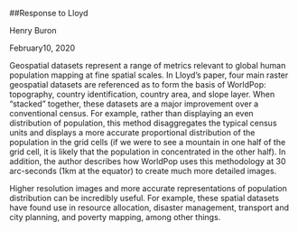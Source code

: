 ##Response to Lloyd

Henry Buron

February10, 2020

Geospatial datasets represent a range of metrics relevant to global human population mapping at fine spatial scales. In Lloyd’s paper, four main raster geospatial datasets are referenced as to form the basis of WorldPop: topography, country identification, country area, and slope layer. When “stacked” together, these datasets are a major improvement over a conventional census. For example, rather than displaying an even distribution of population, this method disaggregates the typical census units and displays a more accurate proportional distribution of the population in the grid cells (if we were to see a mountain in one half of the grid cell, it is likely that the population in concentrated in the other half). In addition, the author describes how WorldPop uses this methodology at 30 arc-seconds (1km at the equator) to create much more detailed images. 

Higher resolution images and more accurate representations of population distribution can be incredibly useful. For example, these spatial datasets have found use in resource allocation, disaster management, transport and city planning, and poverty mapping, among other things. 
